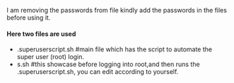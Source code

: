 I am removing the passwords from file kindly add the passwords in the files before using it.
#### Here two files are used
- .superuserscript.sh #main file which has the script to automate the super user (root) login.
- s.sh #this showcase before logging into root,and then runs the .superuserscript.sh, you can edit according to yourself.
